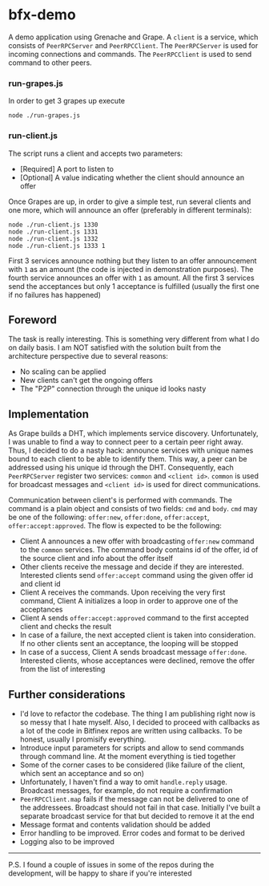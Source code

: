 # bfx-demo
A demo application using Grenache and Grape. A `client` is a service, which consists of `PeerRPCServer` and `PeerRPCClient`. The `PeerRPCServer` is used for incoming connections and commands. The `PeerRPCClient` is used to send command to other peers.

### run-grapes.js
In order to get 3 grapes up execute
```$xslt
node ./run-grapes.js
```

### run-client.js
The script runs a client and accepts two parameters:
* [Required] A port to listen to
* [Optional] A value indicating whether the client should announce an offer

Once Grapes are up, in order to give a simple test, run several clients and one more, which will announce an offer (preferably in different terminals):
```$xslt
node ./run-client.js 1330
node ./run-client.js 1331
node ./run-client.js 1332
node ./run-client.js 1333 1
```
First 3 services announce nothing but they listen to an offer announcement with `1` as an amount (the code is injected in demonstration purposes). The fourth service announces an offer with `1` as amount. All the first 3 services send the acceptances but only 1 acceptance is fulfilled (usually the first one if no failures has happened)


## Foreword
The task is really interesting. This is something very different from what I do on daily basis.
I am NOT satisfied with the solution built from the architecture perspective due to several reasons:
* No scaling can be applied
* New clients can't get the ongoing offers
* The "P2P" connection through the unique id looks nasty

## Implementation
As Grape builds a DHT, which implements service discovery. Unfortunately, I was unable to find a way to connect peer to a certain peer right away. Thus, I decided to do a nasty hack: announce services with unique names bound to each client to be able to identify them. This way, a peer can be addressed using his unique id through the DHT. Consequently, each `PeerRPCServer` register two services: `common` and `<client id>`. `common` is used for broadcast messages and `<client id>` is used for direct communications.

Communication between client's is performed with commands. The command is a plain object and consists of two fields: `cmd` and `body`.
`cmd` may be one of the following: `offer:new`, `offer:done`, `offer:accept`, `offer:accept:approved`. 
The flow is expected to be the following:
* Client A announces a new offer with broadcasting `offer:new` command to the `common` services. The command body contains id of the offer, id of the source client and info about the offer itself
* Other clients receive the message and decide if they are interested. Interested clients send `offer:accept` command using the given offer id and client id
* Client A receives the commands. Upon receiving the very first command, Client A initializes a loop in order to approve one of the acceptances
* Client A sends `offer:accept:approved` command to the first accepted client and checks the result
* In case of a failure, the next accepted client is taken into consideration. If no other clients sent an acceptance, the looping will be stopped
* In case of a success, Client A sends broadcast message `offer:done`. Interested clients, whose acceptances were declined, remove the offer from the list of interesting

## Further considerations
* I'd love to refactor the codebase. The thing I am publishing right now is so messy that I hate myself. Also, I decided to proceed with callbacks as a lot of the code in Bitfinex repos are written using callbacks. To be honest, usually I promisify everything.
* Introduce input parameters for scripts and allow to send commands through command line. At the moment everything is tied together
* Some of the corner cases to be considered (like failure of the client, which sent an acceptance and so on)
* Unfortunately, I haven't find a way to omit `handle.reply` usage. Broadcast messages, for example, do not require a confirmation
* `PeerRPCClient.map` fails if the message can not be delivered to one of the addressees. Broadcast should not fail in that case. Initially I've built a separate broadcast service for that but decided to remove it at the end
* Message format and contents validation should be added
* Error handling to be improved. Error codes and format to be derived
* Logging also to be improved

---
P.S. I found a couple of issues in some of the repos during the development, will be happy to share if you're interested 

